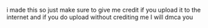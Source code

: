 i made this so just make sure to give me credit if you upload it to the internet and if you do upload without crediting me I will dmca you
